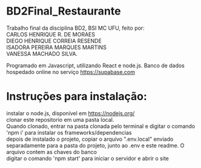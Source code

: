 # BD2Final_Restaurante
Trabalho final da disciplina BD2, BSI MC UFU, feito por:  
CARLOS HENRIQUE R. DE MORAES  
DIEGO HENRIQUE CORREIA RESENDE  
ISADORA PEREIRA MARQUES MARTINS  
VANESSA MACHADO SILVA.  
    
Programado em Javascript, utilizando React e node.js. Banco de dados hospedado online no serviço https://supabase.com    

# Instruções para instalação:  
instalar o node.js, disponível em https://nodejs.org/  
clonar este repositorio em uma pasta local.  
Quando clonado, entrar na pasta clonada pelo terminal e digitar o comando 'npm i' para instalar os frameworks/dependencias  
depois de instalado o projeto, copiar o arquivo ".env.local" enviado separadamente para a pasta do projeto, junto ao .env e este readme. O arquivo contem as chaves do banco  
digitar o comando 'npm start' para iniciar o servidor e abrir o site  

